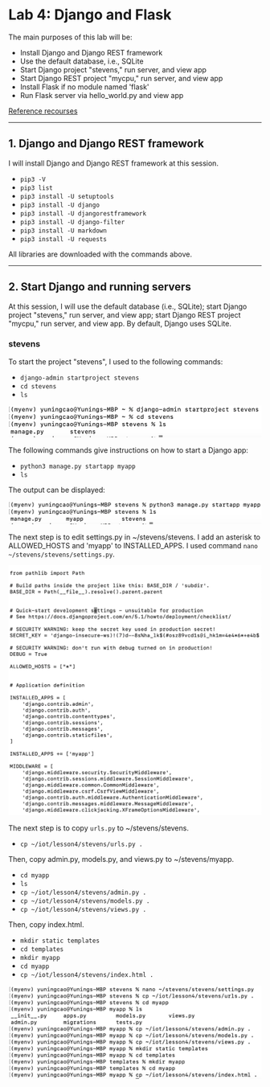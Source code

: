 # Lab 4: Django and Flask
The main purposes of this lab will be:
- Install Django and Django REST framework
- Use the default database, i.e., SQLite
- Start Django project "stevens," run server, and view app
- Start Django REST project "mycpu," run server, and view app
- Install Flask if no module named 'flask'
- Run Flask server via hello_world.py and view app

[Reference recourses](https://github.com/kevinwlu/iot/tree/master/lesson4)

---
## 1. Django and Django REST framework
I will install Django and Django REST framework at this session. 
- `pip3 -V`
- `pip3 list`
- `pip3 install -U setuptools`
- `pip3 install -U django`
- `pip3 install -U djangorestframework`
- `pip3 install -U django-filter`
- `pip3 install -U markdown`
- `pip3 install -U requests`

All libraries are downloaded with the commands above.

---
## 2. Start Django and running servers 
At this session, I will use the default database (i.e., SQLite); start Django project "stevens," run server, and view app; start Django REST project "mycpu," run server, and view app. 
By default, Django uses SQLite. 

### stevens 
To start the project "stevens", I used to the following commands:

- `django-admin startproject stevens`
- `cd stevens`
- `ls`

![starting stevens](https://github.com/YuningCao0512/Engineering_Design_VI/blob/main/lab4_pictures/starting%20stevens%20.png)

The following commands give instructions on how to start a Django app:
- `python3 manage.py startapp myapp`
- `ls`

The output can be displayed:

![app stevens](https://github.com/YuningCao0512/Engineering_Design_VI/blob/main/lab4_pictures/stevens%20app%20.png)

The next step is to edit settings.py in ~/stevens/stevens. I add an asterisk to ALLOWED_HOSTS and 'myapp' to INSTALLED_APPS. I used command `nano ~/stevens/stevens/settings.py`.

![modified settings](https://github.com/YuningCao0512/Engineering_Design_VI/blob/main/lab4_pictures/nano_settings.png)

The next step is to copy `urls.py` to ~/stevens/stevens.
- `cp ~/iot/lesson4/stevens/urls.py .`

Then, copy admin.py, models.py, and views.py to ~/stevens/myapp.
- `cd myapp`
- `ls`
- `cp ~/iot/lesson4/stevens/admin.py .`
- `cp ~/iot/lesson4/stevens/models.py .`
- `cp ~/iot/lesson4/stevens/views.py .`

Then, copy index.html. 
- `mkdir static templates`
- `cd templates`
- `mkdir myapp`
- `cd myapp`
- `cp ~/iot/lesson4/stevens/index.html .`

![copy](https://github.com/YuningCao0512/Engineering_Design_VI/blob/main/lab4_pictures/stevens%20copying.png)















